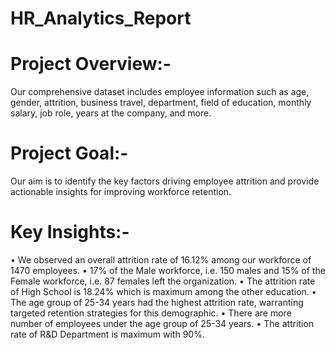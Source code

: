 # HR_Analytics_Report

# Project Overview:- 
Our comprehensive dataset includes employee information such as age, gender, attrition, business travel, department, field of education, monthly salary, job role, years at the company, and more.

# Project Goal:-
Our aim is to identify the key factors driving employee attrition and provide actionable insights for improving workforce retention.

# Key Insights:-
• We observed an overall attrition rate of 16.12% among our workforce of 1470 employees.
• 17% of the Male workforce, i.e. 150 males and 15% of the Female workforce, i.e. 87 females left the organization.
• The attrition rate of High School is 18.24% which is maximum among the other education.
• The age group of 25-34 years had the highest attrition rate, warranting targeted retention strategies for this demographic.
• There are more number of employees under the age group of 25-34 years.
• The attrition rate of R&D Department is maximum with 90%.
